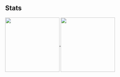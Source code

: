 ## Stats
<a href="https://github.com/anuraghazra/github-readme-stats">
  <img align="center" height="175px" src="https://github-readme-stats.vercel.app/api?username=DylanSealy&theme=tokyonight&hide_border=true&cache_seconds=3600&count_private=true&show_icons=true&custom_title=GitHub%20stats"/>
</a>
<a href="https://github.com/anuraghazra/github-readme-stats">
  <img align="center" height="175px" src="https://github-readme-stats.vercel.app/api/top-langs/?username=DylanSealy&theme=tokyonight&hide_border=true&cache_seconds=3600&layout=compact"/>
</a>
